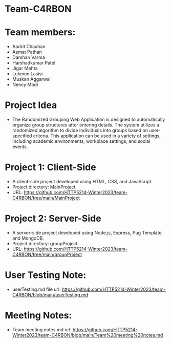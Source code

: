 # Team-C4RBON
# Team members:
- Aadrit Chauhan
- Azmat Pathan
- Darshan Varma
- Harshadkumar Patel
- Jigar Mehta
- Lukmon Lasisi
- Muskan Aggarwal
- Nency Modi
# Project Idea
- The Randomized Grouping Web Application is designed to automatically organize group structures after entering details. The system utilizes a randomized algorithm to divide individuals into groups based on user-specified criteria. This application can be used in a variety of settings, including academic environments, workplace settings, and social events.
# Project 1: Client-Side
- A client-side project developed using HTML, CSS, and JavaScript.
- Project directory: MainProject.
- URL: https://github.com/HTTP5214-Winter2023/team-C4RBON/tree/main/MainProject
# Project 2: Server-Side
- A server-side project developed using Node.js, Express, Pug Template, and MongoDB.
- Project directory: groupProject.
- URL: https://github.com/HTTP5214-Winter2023/team-C4RBON/tree/main/groupProject
# User Testing Note:
- userTesting.md file url: https://github.com/HTTP5214-Winter2023/team-C4RBON/blob/main/userTesting.md
# Meeting Notes:
- Team meeting notes.md url: https://github.com/HTTP5214-Winter2023/team-C4RBON/blob/main/Team%20meeting%20notes.md
